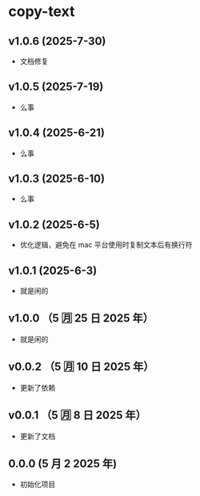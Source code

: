 # copy-text

## v1.0.6 (2025-7-30)

- 文档修复

## v1.0.5 (2025-7-19)

- 么事

## v1.0.4 (2025-6-21)

- 么事

## v1.0.3 (2025-6-10)

- 么事

## v1.0.2 (2025-6-5)

- 优化逻辑，避免在 mac 平台使用时复制文本后有换行符

## v1.0.1 (2025-6-3)

- 就是闲的

## v1.0.0 （5 🈷️ 25 日 2025 年）

- 就是闲的

## v0.0.2 （5 🈷️ 10 日 2025 年）

- 更新了依赖

## v0.0.1 （5 🈷️ 8 日 2025 年）

- 更新了文档

## 0.0.0 (5 月 2 2025 年)

- 初始化项目
